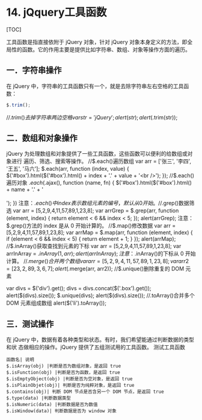 # 14. jQquery工具函数
[TOC]

工具函数是指直接依附于 jQuery 对象，针对 jQuery 对象本身定义的方法，即全局性的函数。它的作用主要是提供比如字符串、数组、对象等操作方面的遍历。

## 一．字符串操作
在 jQuery 中，字符串的工具函数只有一个，就是去除字符串左右空格的工具函数：
```javascript
$.trim();
```
//$.trim()去掉字符串两边空格
var str = ' jQuery ';
alert(str);
alert($.trim(str));

## 二．数组和对象操作
jQuery 为处理数组和对象提供了一些工具函数，这些函数可以便利的给数组或对象进行
遍历、筛选、搜索等操作。
//$.each()遍历数组
var arr = ['张三', '李四', '王五', '马六'];
$.each(arr, function (index, value) {
$('#box').html($('#box').html() + index + '.' + value + '<br />');
});
//$.each()遍历对象
$.each($.ajax(), function (name, fn) {
$('#box').html($('#box').html() + name + '.' + '<br /><br />');
})
注意：$.each()中 index 表示数组元素的编号，默认从 0 开始。
//$.grep()数据筛选
var arr = [5,2,9,4,11,57,89,1,23,8];
var arrGrep = $.grep(arr, function (element, index) {
return element < 6 && index < 5;
});
alert(arrGrep);
注意：$.grep()方法的 index 是从 0 开始计算的。
//$.map()修改数据
var arr = [5,2,9,4,11,57,89,1,23,8];
var arrMap = $.map(arr, function (element, index) {
if (element < 6 && index < 5) {
return element + 1;
}
});
alert(arrMap);
//$.inArray()获取查找到元素的下标
var arr = [5,2,9,4,11,57,89,1,23,8];
var arrInArray = $.inArray(1, arr);
alert(arrInArray);
注意：$.inArray()的下标从 0 开始计算。
//$.merge()合并两个数组
var arr = [5,2,9,4,11,57,89,1,23,8];
var arr2 = [23,2,89,3,6,7];
alert($.merge(arr, arr2));
//$.unique()删除重复的 DOM 元素
<div></div>
<div></div>
<div class="box"></div>
<div class="box"></div>
<div class="box"></div>
<div></div>
var divs = $('div').get();
divs = divs.concat($('.box').get());
alert($(divs).size());
$.unique(divs);
alert($(divs).size());
//.toArray()合并多个 DOM 元素组成数组
alert($('li').toArray());

## 三．测试操作
在 jQuery 中，数据有着各种类型和状态。有时，我们希望能通过判断数据的类型和状
态做相应的操作。jQuery 提供了五组测试用的工具函数。
测试工具函数
```table
函数名| 说明
$.isArray(obj) |判断是否为数组对象，是返回 true
$.isFunction(obj) |判断是否为函数，是返回 true
$.isEmptyObject(obj) |判断是否为空对象，是返回 true
$.isPlainObjet(obj)| 判断是否为纯粹对象，是返回 true
$.contains(obj)| 判断 DOM 节点是否含另一个 DOM 节点，是返回 true
$.type(data) |判断数据类型
$.isNumeric(data) |判断数据是否为数值
$.isWindow(data)| 判断数据是否为 window 对象
```